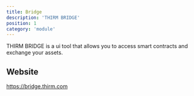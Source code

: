 ```yaml
---
title: Bridge
description: 'THIRM BRIDGE'
position: 1
category: 'module'
---
```


THIRM BRIDGE is a ui tool that allows you to access smart contracts and exchange your assets.



## Website
https://bridge.thirm.com
